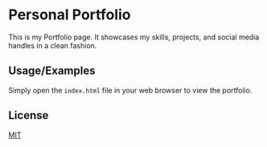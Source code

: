 # Personal Portfolio

This is my Portfolio page. It showcases my skills, projects, and social media handles in a clean fashion.

## Usage/Examples

Simply open the `index.html` file in your web browser to view the portfolio.

## License

[MIT](https://choosealicense.com/licenses/mit/)

